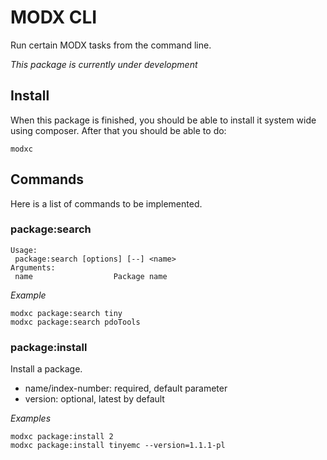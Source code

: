 # MODX CLI

Run certain MODX tasks from the command line.

*This package is currently under development*

## Install

When this package is finished, you should be able to install it system wide using composer. After that you should be able to do:

```
modxc
```

## Commands

Here is a list of commands to be implemented.

### package:search

```
Usage:
 package:search [options] [--] <name>
Arguments:
 name                  Package name
```

*Example*

```
modxc package:search tiny
modxc package:search pdoTools
```

### package:install

Install a package.

- name/index-number: required, default parameter
- version: optional, latest by default

*Examples*
```
modxc package:install 2
modxc package:install tinyemc --version=1.1.1-pl
```
